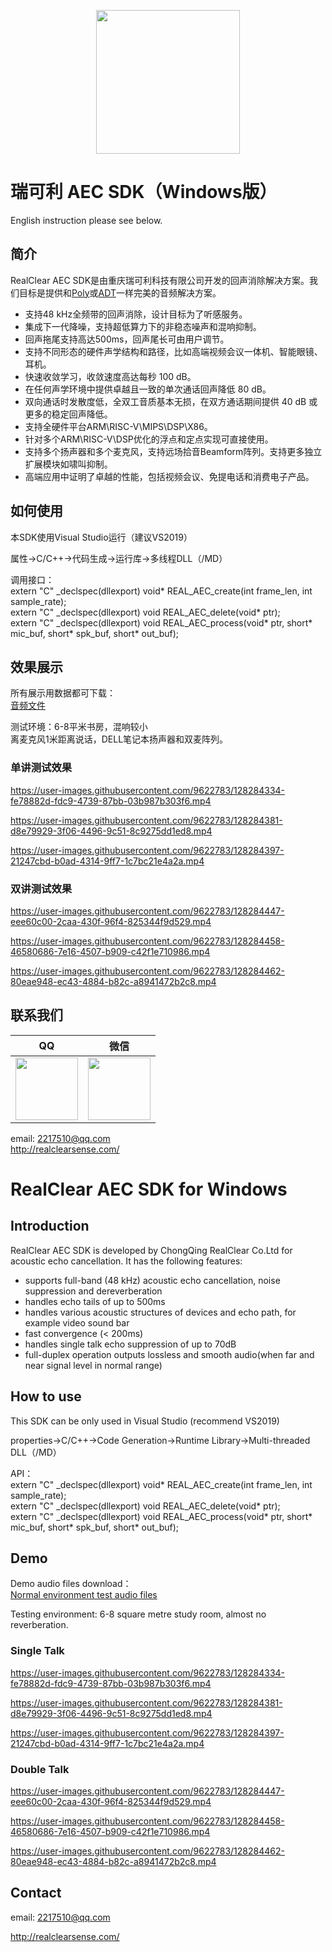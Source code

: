 <p align="center"><img width="230" src="http://realclearsense.com/img/images/github_icon.png"></p>


# 瑞可利 AEC SDK（Windows版）
English instruction please see below.
## 简介
RealClear AEC SDK是由重庆瑞可利科技有限公司开发的回声消除解决方案。我们目标是提供和[Poly](https://www.poly.com/cn/zh)或[ADT](https://www.adaptivedigital.com/)一样完美的音频解决方案。
- 支持48 kHz全频带的回声消除，设计目标为了听感服务。
- 集成下一代降噪，支持超低算力下的非稳态噪声和混响抑制。
- 回声拖尾支持高达500ms，回声尾长可由用户调节。
- 支持不同形态的硬件声学结构和路径，比如高端视频会议一体机、智能眼镜、耳机。
- 快速收敛学习，收敛速度高达每秒 100 dB。
- 在任何声学环境中提供卓越且一致的单次通话回声降低 80 dB。
- 双向通话时发散度低，全双工音质基本无损，在双方通话期间提供 40 dB 或更多的稳定回声降低。
- 支持全硬件平台ARM\RISC-V\MIPS\DSP\X86。
- 针对多个ARM\RISC-V\DSP优化的浮点和定点实现可直接使用。
- 支持多个扬声器和多个麦克风，支持远场拾音Beamform阵列。支持更多独立扩展模块如啸叫抑制。
- 高端应用中证明了卓越的性能，包括视频会议、免提电话和消费电子产品。
## 如何使用
本SDK使用Visual Studio运行（建议VS2019）

属性->C/C++->代码生成->运行库->多线程DLL（/MD）

调用接口：  
extern "C" _declspec(dllexport) void* REAL_AEC_create(int frame_len, int sample_rate);  
extern "C" _declspec(dllexport) void REAL_AEC_delete(void* ptr);  
extern "C" _declspec(dllexport) void REAL_AEC_process(void* ptr, short* mic_buf, short* spk_buf, short* out_buf);  

## 效果展示
所有展示用数据都可下载：  
[音频文件](https://github.com/realclearsense/Real_AEC_Windows/tree/master/normal_room_demo_data)   


测试环境：6-8平米书房，混响较小   
离麦克风1米距离说话，DELL笔记本扬声器和双麦阵列。
### 单讲测试效果
https://user-images.githubusercontent.com/9622783/128284334-fe78882d-fdc9-4739-87bb-03b987b303f6.mp4



https://user-images.githubusercontent.com/9622783/128284381-d8e79929-3f06-4496-9c51-8c9275dd1ed8.mp4



https://user-images.githubusercontent.com/9622783/128284397-21247cbd-b0ad-4314-9ff7-1c7bc21e4a2a.mp4




### 双讲测试效果


https://user-images.githubusercontent.com/9622783/128284447-eee60c00-2caa-430f-96f4-825344f9d529.mp4



https://user-images.githubusercontent.com/9622783/128284458-46580686-7e16-4507-b909-c42f1e710986.mp4



https://user-images.githubusercontent.com/9622783/128284462-80eae948-ec43-4884-b82c-a8941472b2c8.mp4


## 联系我们

|QQ|微信|
|--------|--------|
|<img width="100" src="http://realclearsense.com/img/images/qq.jpg">|<img width="100" src="http://realclearsense.com/img/images/wechat.jpg">|
email: 2217510@qq.com   
http://realclearsense.com/


#       
#    
          
# RealClear AEC SDK for Windows
## Introduction
RealClear AEC SDK is developed by ChongQing RealClear Co.Ltd for acoustic echo cancellation. It has the following features:
- supports full-band (48 kHz) acoustic echo cancellation, noise suppression and dereverberation
- handles echo tails of up to 500ms
- handles various acoustic structures of devices and echo path, for example video sound bar
- fast convergence (< 200ms)
- handles single talk echo suppression of up to 70dB
- full-duplex operation outputs lossless and smooth audio(when far and near signal level in normal range)
## How to use
This SDK can be only used in Visual Studio (recommend VS2019)

properties->C/C++->Code Generation->Runtime Library->Multi-threaded DLL（/MD）

API：  
extern "C" _declspec(dllexport) void* REAL_AEC_create(int frame_len, int sample_rate);  
extern "C" _declspec(dllexport) void REAL_AEC_delete(void* ptr);  
extern "C" _declspec(dllexport) void REAL_AEC_process(void* ptr, short* mic_buf, short* spk_buf, short* out_buf);  

## Demo
Demo audio files download：  
[Normal environment test audio files](https://github.com/realclearsense/Real_AEC_Windows/tree/master/normal_room_demo_data)   
 
Testing environment: 6-8 square metre study room, almost no reverberation.
### Single Talk
https://user-images.githubusercontent.com/9622783/128284334-fe78882d-fdc9-4739-87bb-03b987b303f6.mp4



https://user-images.githubusercontent.com/9622783/128284381-d8e79929-3f06-4496-9c51-8c9275dd1ed8.mp4



https://user-images.githubusercontent.com/9622783/128284397-21247cbd-b0ad-4314-9ff7-1c7bc21e4a2a.mp4


### Double Talk
https://user-images.githubusercontent.com/9622783/128284447-eee60c00-2caa-430f-96f4-825344f9d529.mp4



https://user-images.githubusercontent.com/9622783/128284458-46580686-7e16-4507-b909-c42f1e710986.mp4



https://user-images.githubusercontent.com/9622783/128284462-80eae948-ec43-4884-b82c-a8941472b2c8.mp4





## Contact
email: 2217510@qq.com

http://realclearsense.com/
